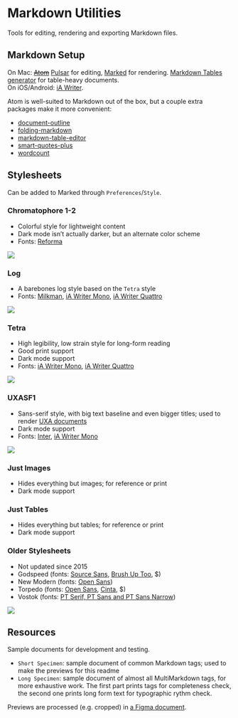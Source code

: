 # Markdown Utilities

Tools for editing, rendering and exporting Markdown files.

## Markdown Setup

On Mac: ~~[Atom](https://atom.io/)~~ [Pulsar](https://pulsar-edit.dev/) for editing, [Marked](https://marked2app.com/) for rendering. [Markdown Tables generator](https://www.tablesgenerator.com/markdown_tables) for table-heavy documents.  
On iOS/Android: [iA Writer](https://ia.net/writer).

Atom is well-suited to Markdown out of the box, but a couple extra packages make it more convenient:

- [document-outline](https://web.pulsar-edit.dev/packages/document-outline)
- [folding-markdown](https://web.pulsar-edit.dev/packages/folding-markdown)
- [markdown-table-editor](https://web.pulsar-edit.dev/packages/markdown-table-editor)
- [smart-quotes-plus](https://web.pulsar-edit.dev/packages/smart-quotes-plus)
- [wordcount](https://web.pulsar-edit.dev/packages/wordcount)

## Stylesheets

Can be added to Marked through `Preferences`/`Style`.

<!-- The stylesheets haven’t been tested in other tools. However they’re generic CSS and could be reused elsewhere, provided the Marked-specific `#wrapper` selectors are removed. -->

### Chromatophore 1-2

- Colorful style for lightweight content
- Dark mode isn’t actually darker, but an alternate color scheme
- Fonts: [Reforma](https://pampatype.com/reforma)

![](previews/chromatophore-1-2.png)

### Log

- A barebones log style based on the `Tetra` style
- Fonts: [Milkman](https://uncut.wtf/sans-serif/milkman/), [iA Writer Mono](https://github.com/iaolo/iA-Fonts/tree/master/iA%20Writer%20Mono), [iA Writer Quattro](https://github.com/iaolo/iA-Fonts/tree/master/iA%20Writer%20Quattro)

![](previews/log.png)

### Tetra

- High legibility, low strain style for long-form reading
- Good print support
- Dark mode support
- Fonts: [iA Writer Mono](https://github.com/iaolo/iA-Fonts/tree/master/iA%20Writer%20Mono), [iA Writer Quattro](https://github.com/iaolo/iA-Fonts/tree/master/iA%20Writer%20Quattro)

![](previews/tetra.png)

### UXASF1

- Sans-serif style, with big text baseline and even bigger titles; used to render [UXA documents](https://github.com/nWODT-Cobalt/uxa)
- Dark mode support
- Fonts: [Inter](https://rsms.me/inter/), [iA Writer Mono](https://github.com/iaolo/iA-Fonts/tree/master/iA%20Writer%20Mono)

![](previews/uxasf1.png)

### Just Images

- Hides everything but images; for reference or print
- Dark mode support

### Just Tables

- Hides everything but tables; for reference or print
- Dark mode support

### Older Stylesheets

- Not updated since 2015
- Godspeed (fonts: [Source Sans](https://fonts.google.com/specimen/Source+Sans+Pro), [Brush Up Too](https://www.myfonts.com/fonts/pintassilgo/brush-up/too/), $)
- New Modern (fonts: [Open Sans](https://fonts.google.com/specimen/Open+Sans))
- Torpedo (fonts: [Open Sans](https://fonts.google.com/specimen/Open+Sans), [Cinta](https://www.myfonts.com/fonts/tipo-pepel/cinta/), $)
- Vostok (fonts: [PT Serif, PT Sans and PT Sans Narrow](https://company.paratype.com/pt-sans-pt-serif))

![](previews/old-stylesheets.png)

## Resources

Sample documents for development and testing.

- `Short Specimen`: sample document of common Markdown tags; used to make the previews for this readme
- `Long Specimen`: sample document of almost all MultiMarkdown tags, for more exhaustive work. The first part prints tags for completeness check, the second one prints long form text for typographic rythm check.

Previews are processed (e.g. cropped) in [a Figma document](https://www.figma.com/file/lLZWGpxAc71dB5p8mI8Lkn/GitHub?node-id=0%3A1).

<!--
## Style Ideas

- Inria Serif: academic paper style, alinea indents, Gallimard-rubrication style, centered headings, links in the style of "Atlas des Îles Abandonnées", roman lists
- Fira Sans:FT style?
- Public Sans
- Neon style: space grotesk or rubik for body, bg gradient, nth paragraph colors (randomized?), ntn words offset/tilted, glow or shadow punch-out effects, animated hovers, block-quotes soulignées et avec leading color block genre the verge

## Others

- stream custom fonts from Google?
-->
